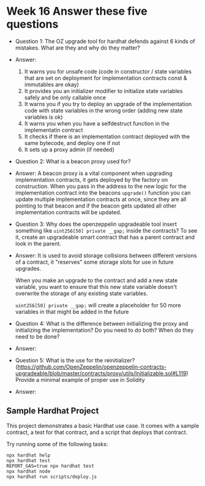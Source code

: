 # Week 16 Answer these five questions

- Question 1: The OZ upgrade tool for hardhat defends against 6 kinds of mistakes. What are they and why do they matter?
- Answer:

  1. It warns you for unsafe code (code in constructor / state variables that are set on deployment for implementation contracts const & immutables are okay)
  2. It provides you an initializer modifier to initialize state variables safely and be only callable once
  3. It warns you if you try to deploy an upgrade of the implementation code with state variables in the wrong order (adding new state variables is ok)
  4. It warns you when you have a selfdestruct function in the implementatin contract
  5. It checks if there is an implementation contract deployed with the same bytecode, and deploy one if not
  6. It sets up a proxy admin (if needed)

- Question 2: What is a beacon proxy used for?
- Answer: A beacon proxy is a vital component when upgrading implementation contracts, it gets deployed by the factory on construction. When you pass in the address to the new logic for the implementation contract into the beacons `upgrade()` function you can update multiple implementation contracts at once, since they are all pointing to that beacon and if the beacon gets updated all other implementation contracts will be updated.

- Question 3: Why does the openzeppelin upgradeable tool insert something like `uint256[50] private __gap;` inside the contracts? To see it, create an upgradeable smart contract that has a parent contract and look in the parent.
- Answer:
  It is used to avoid storage collisions between different versions of a contract, it "reserves" some storage slots for use in future upgrades.

  When you make an upgrade to the contract and add a new state variable, you want to ensure that this new state variable doesn't overwrite the storage of any existing state variables.

  `uint256[50] private __gap;` will create a placeholder for 50 more variables in that might be added in the future

- Question 4: What is the difference between initializing the proxy and initializing the implementation? Do you need to do both? When do they need to be done?
- Answer:

- Question 5: What is the use for the reinitializer?(<https://github.com/OpenZeppelin/openzeppelin-contracts-upgradeable/blob/master/contracts/proxy/utils/Initializable.sol#L119>) Provide a minimal example of proper use in Solidity
- Answer:

## Sample Hardhat Project

This project demonstrates a basic Hardhat use case. It comes with a sample contract, a test for that contract, and a script that deploys that contract.

Try running some of the following tasks:

```shell
npx hardhat help
npx hardhat test
REPORT_GAS=true npx hardhat test
npx hardhat node
npx hardhat run scripts/deploy.js
```
